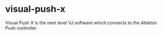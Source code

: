 # visual-push-x
Visual Push X is the next level VJ software which connects to the Ableton Push controller.
